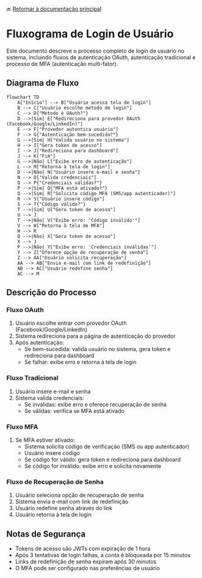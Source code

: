 🔙 [Retornar à documentação principal](../../README.md)

# Fluxograma de Login de Usuário

Este documento descreve o processo completo de login de usuário no sistema, incluindo fluxos de autenticação OAuth, autenticação tradicional e processo de MFA (autenticação multi-fator).

## Diagrama de Fluxo

```mermaid
flowchart TD
    A["Início"] --> B["Usuário acessa tela de login"]
    B --> C["Usuário escolhe método de login"]
    C --> D{"Método é OAuth?"}
    D -->|Sim| E["Redireciona para provedor OAuth (Facebook/Google/LinkedIn)"]
    E --> F["Provedor autentica usuário"]
    F --> G{"Autenticação bem-sucedida?"}
    G -->|Sim| H["Valida usuário no sistema"]
    H --> I["Gera token de acesso"]
    I --> J["Redireciona para dashboard"]
    J --> K["Fim"]
    G -->|Não| L["Exibe erro de autenticação"]
    L --> M["Retorna à tela de login"]
    D -->|Não| N["Usuário insere e-mail e senha"]
    N --> O["Valida credenciais"]
    O --> P{"Credenciais válidas?"}
    P -->|Sim| Q{"MFA está ativado?"}
    Q -->|Sim| R["Solicita código MFA (SMS/app autenticador)"]
    R --> S["Usuário insere código"]
    S --> T{"Código válido?"}
    T -->|Sim| U["Gera token de acesso"]
    U --> J
    T -->|Não| V["Exibe erro: 'Código inválido'"]
    V --> W["Retorna à tela de MFA"]
    W --> R
    Q -->|Não| X["Gera token de acesso"]
    X --> J
    P -->|Não| Y["Exibe erro: 'Credenciais inválidas'"]
    Y --> Z["Oferece opção de recuperação de senha"]
    Z --> AA["Usuário solicita recuperação"]
    AA --> AB["Envia e-mail com link de redefinição"]
    AB --> AC["Usuário redefine senha"]
    AC --> M
```

## Descrição do Processo

### Fluxo OAuth

1. Usuário escolhe entrar com provedor OAuth (Facebook/Google/LinkedIn)
2. Sistema redireciona para a página de autenticação do provedor
3. Após autenticação:
   - Se bem-sucedida: valida usuário no sistema, gera token e redireciona para dashboard
   - Se falhar: exibe erro e retorna à tela de login

### Fluxo Tradicional

1. Usuário insere e-mail e senha
2. Sistema valida credenciais:
   - Se inválidas: exibe erro e oferece recuperação de senha
   - Se válidas: verifica se MFA está ativado

### Fluxo MFA

1. Se MFA estiver ativado:
   - Sistema solicita código de verificação (SMS ou app autenticador)
   - Usuário insere código
   - Se código for válido: gera token e redireciona para dashboard
   - Se código for inválido: exibe erro e solicita novamente

### Fluxo de Recuperação de Senha

1. Usuário seleciona opção de recuperação de senha
2. Sistema envia e-mail com link de redefinição
3. Usuário redefine senha através do link
4. Usuário retorna à tela de login

## Notas de Segurança

- Tokens de acesso são JWTs com expiração de 1 hora
- Após 3 tentativas de login falhas, a conta é bloqueada por 15 minutos
- Links de redefinição de senha expiram após 30 minutos
- O MFA pode ser configurado nas preferências de usuário
